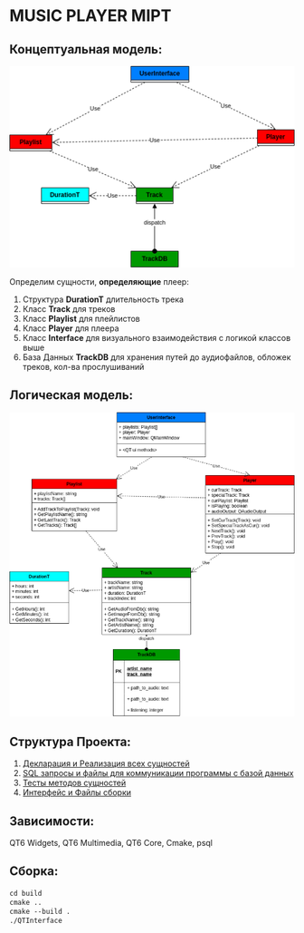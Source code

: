 # MUSIC PLAYER MIPT

## Концептуальная модель:
![](https://github.com/fl4cko11/Music_Player_MIPT/blob/main/INTRODUCE/conceptual_model.png)

Определим сущности, **определяющие** плеер:
1) Структура **DurationT** длительность трека
2) Класс **Track** для треков
3) Класс **Playlist** для плейлистов
4) Класс **Player** для плеера
5) Класс **Interface** для визуального взаимодействия с логикой классов выше
6) База Данных **TrackDB** для хранения путей до аудиофайлов, обложек треков, кол-ва прослушиваний

## Логическая модель:
![](https://github.com/fl4cko11/Music_Player_MIPT/blob/main/INTRODUCE/logic_model.png)

## Структура Проекта:
1)  [Декларация и Реализация всех сущностей](https://github.com/fl4cko11/Music_Player_MIPT/tree/main/CPP_classes)
2)  [SQL запросы и файлы для коммуникации программы с базой данных](https://github.com/fl4cko11/Music_Player_MIPT/tree/main/SQL)
3)  [Тесты методов сущностей](https://github.com/fl4cko11/Music_Player_MIPT/tree/main/CPP_tests)
4)  [Интерфейс и Файлы сборки](https://github.com/fl4cko11/Music_Player_MIPT/tree/main/QTInterface)

## Зависимости:
QT6 Widgets, QT6 Multimedia, QT6 Core, Cmake, psql

## Сборка:
```mkdir build
cd build
cmake ..
cmake --build .
./QTInterface
